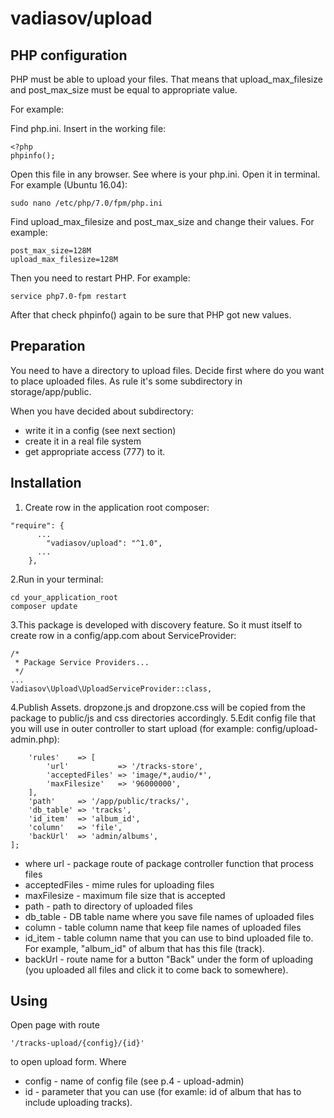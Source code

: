 # vadiasov/upload

## PHP configuration
PHP must be able to upload your files. That means that  upload_max_filesize and post_max_size
must be equal to appropriate value.

For example:

Find php.ini. Insert in the working file:
````
<?php
phpinfo();
````
Open this file in any browser. See where is your php.ini. Open it in terminal. For example (Ubuntu 16.04):
````
sudo nano /etc/php/7.0/fpm/php.ini
````
Find upload_max_filesize and post_max_size and change their values. For example:
````
post_max_size=128M
upload_max_filesize=128M
````
Then you need to restart PHP. For example:
````
service php7.0-fpm restart
````
After that check phpinfo() again to be sure that PHP got new values.

## Preparation
You need to have a directory to upload files. Decide first where do you want to place uploaded files. As rule it's some subdirectory in storage/app/public.

When you have decided about subdirectory:
* write it in a config (see next section)
* create it in a real file system
* get appropriate access (777) to it.

## Installation
1. Create row in the application root composer:
````
"require": {
      ...
        "vadiasov/upload": "^1.0",
      ...  
    },
````
2.Run in your terminal:
````
cd your_application_root
composer update
````
3.This package is developed with discovery feature. So it must itself to create row in a config/app.com about ServiceProvider:
````
/*
 * Package Service Providers...
 */
...
Vadiasov\Upload\UploadServiceProvider::class,
````
4.Publish Assets. dropzone.js and dropzone.css will be copied from the package to public/js and css directories accordingly. 
5.Edit config file that you will use in outer controller to start upload (for example: config/upload-admin.php):
````
    'rules'    => [
        'url'           => '/tracks-store',
        'acceptedFiles' => 'image/*,audio/*',
        'maxFilesize'   => '96000000',
    ],
    'path'     => '/app/public/tracks/',
    'db_table' => 'tracks',
    'id_item'  => 'album_id',
    'column'   => 'file',
    'backUrl'  => 'admin/albums',
];
````
* where url - package route of package controller function that process files
* acceptedFiles - mime rules for uploading files
* maxFilesize - maximum file size that is accepted
* path - path to directory of uploaded files
* db_table - DB table name where you save file names of uploaded files
* column - table column name that keep file names of uploaded files
* id_item - table column name that you can use to bind uploaded file to. For example, "album_id" of album that has this file (track).
* backUrl - route name for a button "Back" under the form of uploading (you uploaded all files and click it to come back to somewhere).

## Using
Open page with route
````
'/tracks-upload/{config}/{id}'
````
to open upload form.
Where 
* config - name of config file (see p.4 - upload-admin)
* id - parameter that you can use (for examle: id of album that has to include uploading tracks).



